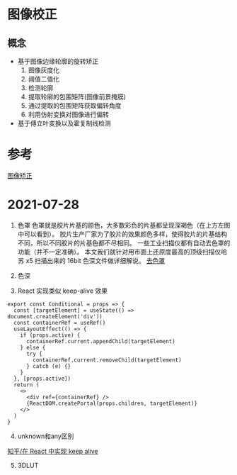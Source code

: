 # 图像校正

## 概念

- 基于图像边缘轮廓的旋转矫正
  1. 图像灰度化
  2. 阈值二值化
  3. 检测轮廓
  4. 提取轮廓的包围矩阵(图像前景掩膜)
  5. 通过提取的包围矩阵获取偏转角度
  6. 利用仿射变换对图像进行偏转
- 基于傅立叶变换以及霍复制线检测

# 参考

[图像矫正](https://www.cnblogs.com/skyfsm/p/6902524.html)

# 2021-07-28

1. 色罩
   色罩就是胶片片基的颜色，大多数彩负的片基都呈现深褐色（在上方左图中可以看到）。 胶片生产厂家为了胶片的效果颜色多样，使得胶片的片基结构不同，所以不同胶片的片基色都不尽相同。 一些工业扫描仪都有自动去色罩的功能（并不一定准确）。 本文我们就针对用市面上还原度最高的顶级扫描仪哈苏 x5 扫描出来的 16bit 色深文件做详细解说。
[去色罩](https://weibo.com/ttarticle/p/show?id=2309404190685237497876)
2. 色深

3. React 实现类似 keep-alive 效果

```
export const Conditional = props => {
  const [targetElement] = useState(() => document.createElement('div'))
  const containerRef = useRef()
  useLayoutEffect(() => {
    if (props.active) {
      containerRef.current.appendChild(targetElement)
    } else {
      try {
        containerRef.current.removeChild(targetElement)
      } catch (e) {}
    }
  }, [props.active])
  return (
    <>
      <div ref={containerRef} />
      {ReactDOM.createPortal(props.children, targetElement)}
    </>
  )
}
```

4. unknown和any区别

[知乎/在 React 中实现 keep alive](https://zhuanlan.zhihu.com/p/214166951)

5. 3DLUT
